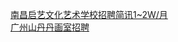   
[南昌启艺文化艺术学校招聘简讯1~2W/月](http://www.dianyue.me/archives/397/fiz7gaw6e4j0v2kw/)  
[广州山丹丹画室招聘](http://www.dianyue.me/archives/264/j4vyxbmz29nzn0vk/)